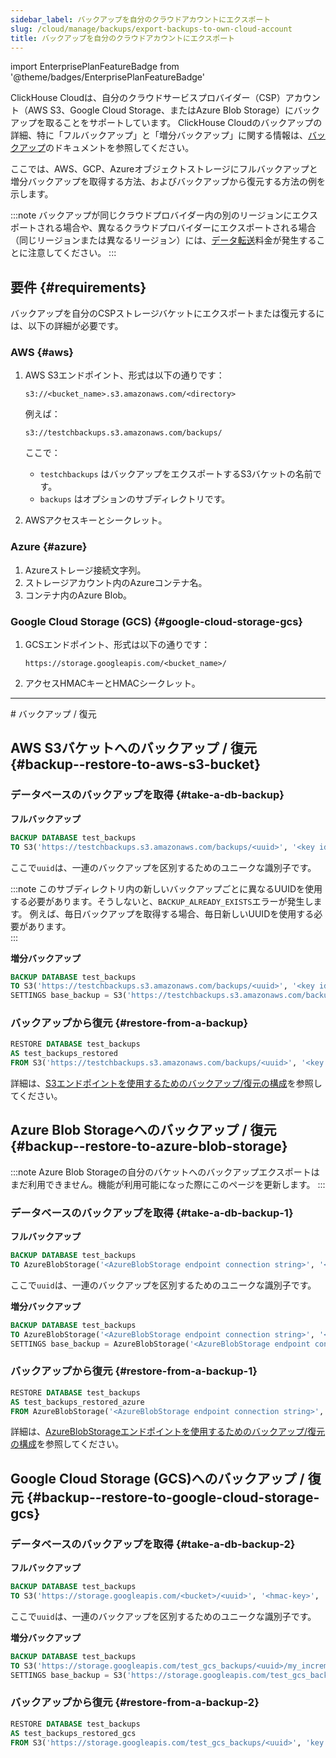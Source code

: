 ```yaml
---
sidebar_label: バックアップを自分のクラウドアカウントにエクスポート
slug: /cloud/manage/backups/export-backups-to-own-cloud-account
title: バックアップを自分のクラウドアカウントにエクスポート
---
```


import EnterprisePlanFeatureBadge from '@theme/badges/EnterprisePlanFeatureBadge'

<EnterprisePlanFeatureBadge/>

ClickHouse Cloudは、自分のクラウドサービスプロバイダー（CSP）アカウント（AWS S3、Google Cloud Storage、またはAzure Blob Storage）にバックアップを取ることをサポートしています。
ClickHouse Cloudのバックアップの詳細、特に「フルバックアップ」と「増分バックアップ」に関する情報は、[バックアップ](overview.md)のドキュメントを参照してください。

ここでは、AWS、GCP、Azureオブジェクトストレージにフルバックアップと増分バックアップを取得する方法、およびバックアップから復元する方法の例を示します。

:::note
バックアップが同じクラウドプロバイダー内の別のリージョンにエクスポートされる場合や、異なるクラウドプロバイダーにエクスポートされる場合（同じリージョンまたは異なるリージョン）には、[データ転送](../network-data-transfer.mdx)料金が発生することに注意してください。
:::

## 要件 {#requirements}

バックアップを自分のCSPストレージバケットにエクスポートまたは復元するには、以下の詳細が必要です。

### AWS {#aws}

1. AWS S3エンドポイント、形式は以下の通りです：

    ```text
    s3://<bucket_name>.s3.amazonaws.com/<directory>
    ```

    例えば：
    ```text
    s3://testchbackups.s3.amazonaws.com/backups/
    ```
    ここで：
   - `testchbackups` はバックアップをエクスポートするS3バケットの名前です。
   - `backups` はオプションのサブディレクトリです。

2. AWSアクセスキーとシークレット。

### Azure {#azure}

1. Azureストレージ接続文字列。
2. ストレージアカウント内のAzureコンテナ名。
3. コンテナ内のAzure Blob。

### Google Cloud Storage (GCS) {#google-cloud-storage-gcs}

1. GCSエンドポイント、形式は以下の通りです：

    ```text
    https://storage.googleapis.com/<bucket_name>/
    ```
2. アクセスHMACキーとHMACシークレット。

<hr/>
# バックアップ / 復元

## AWS S3バケットへのバックアップ / 復元 {#backup--restore-to-aws-s3-bucket}

### データベースのバックアップを取得 {#take-a-db-backup}

**フルバックアップ**

```sql
BACKUP DATABASE test_backups 
TO S3('https://testchbackups.s3.amazonaws.com/backups/<uuid>', '<key id>', '<key secret>')
```

ここで`uuid`は、一連のバックアップを区別するためのユニークな識別子です。

:::note
このサブディレクトリ内の新しいバックアップごとに異なるUUIDを使用する必要があります。そうしないと、`BACKUP_ALREADY_EXISTS`エラーが発生します。
例えば、毎日バックアップを取得する場合、毎日新しいUUIDを使用する必要があります。  
:::

**増分バックアップ**

```sql
BACKUP DATABASE test_backups 
TO S3('https://testchbackups.s3.amazonaws.com/backups/<uuid>', '<key id>', '<key secret>') 
SETTINGS base_backup = S3('https://testchbackups.s3.amazonaws.com/backups/<base-backup-uuid>', '<key id>', '<key secret>')
```

### バックアップから復元 {#restore-from-a-backup}

```sql
RESTORE DATABASE test_backups 
AS test_backups_restored 
FROM S3('https://testchbackups.s3.amazonaws.com/backups/<uuid>', '<key id>', '<key secret>')
```

詳細は、[S3エンドポイントを使用するためのバックアップ/復元の構成](/operations/backup#configuring-backuprestore-to-use-an-s3-endpoint)を参照してください。

## Azure Blob Storageへのバックアップ / 復元 {#backup--restore-to-azure-blob-storage}

:::note
Azure Blob Storageの自分のバケットへのバックアップエクスポートはまだ利用できません。機能が利用可能になった際にこのページを更新します。
:::

### データベースのバックアップを取得 {#take-a-db-backup-1}

**フルバックアップ**

```sql
BACKUP DATABASE test_backups 
TO AzureBlobStorage('<AzureBlobStorage endpoint connection string>', '<container>', '<blob>/<uuid>');
```

ここで`uuid`は、一連のバックアップを区別するためのユニークな識別子です。

**増分バックアップ**

```sql
BACKUP DATABASE test_backups 
TO AzureBlobStorage('<AzureBlobStorage endpoint connection string>', '<container>', '<blob>/<uuid>/my_incremental') 
SETTINGS base_backup = AzureBlobStorage('<AzureBlobStorage endpoint connection string>', '<container>', '<blob>/<uuid>')
```

### バックアップから復元 {#restore-from-a-backup-1}

```sql
RESTORE DATABASE test_backups 
AS test_backups_restored_azure 
FROM AzureBlobStorage('<AzureBlobStorage endpoint connection string>', '<container>', '<blob>/<uuid>')
```

詳細は、[AzureBlobStorageエンドポイントを使用するためのバックアップ/復元の構成](/operations/backup#configuring-backuprestore-to-use-an-azureblobstorage-endpoint)を参照してください。

## Google Cloud Storage (GCS)へのバックアップ / 復元 {#backup--restore-to-google-cloud-storage-gcs}

### データベースのバックアップを取得 {#take-a-db-backup-2}

**フルバックアップ**

```sql
BACKUP DATABASE test_backups 
TO S3('https://storage.googleapis.com/<bucket>/<uuid>', '<hmac-key>', '<hmac-secret>')
```
ここで`uuid`は、一連のバックアップを区別するためのユニークな識別子です。

**増分バックアップ**

```sql
BACKUP DATABASE test_backups 
TO S3('https://storage.googleapis.com/test_gcs_backups/<uuid>/my_incremental', 'key', 'secret')
SETTINGS base_backup = S3('https://storage.googleapis.com/test_gcs_backups/<uuid>', 'key', 'secret')
```

### バックアップから復元 {#restore-from-a-backup-2}

```sql
RESTORE DATABASE test_backups 
AS test_backups_restored_gcs 
FROM S3('https://storage.googleapis.com/test_gcs_backups/<uuid>', 'key', 'secret')
```
